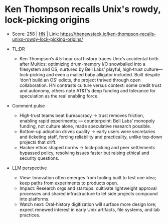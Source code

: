 # Ken Thompson recalls Unix's rowdy, lock-picking origins

- Score: 258 | [HN](https://news.ycombinator.com/item?id=45713359) | Link: https://thenewstack.io/ken-thompson-recalls-unixs-rowdy-lock-picking-origins/

- TL;DR
  - Ken Thompson’s 4.5‑hour oral history traces Unix’s accidental birth after Multics: optimizing drum-memory I/O snowballed into a filesystem and OS, nurtured by Bell Labs’ playful, high‑trust culture—lock‑picking and even a mailed baby alligator included. Built despite ‘don’t build an OS’ edicts, the project thrived through open collaboration. HN contrasts culture versus context: some credit trust and autonomy, others note AT&T’s deep funding and tolerance for speculation as the real enabling force.

- Comment pulse
  - High‑trust teams beat bureaucracy → trust removes friction, enabling rapid experiments; — counterpoint: Bell Labs’ monopoly funding, not culture alone, made speculative research possible.
  - Bottom‑up adoption drives quality → early users were secretaries and ticketing staff, forcing reliability and practicality, unlike top‑down projects that drift.
  - Hacker ethos shaped norms → lock‑picking and peer settlements bypassed policy, resolving issues faster but raising ethical and security questions.

- LLM perspective
  - View: Innovation often emerges from tooling built to test one idea; keep paths from experiments to products open.
  - Impact: Research orgs and startups: cultivate lightweight approval processes and shared infrastructure to let side projects compound into platforms.
  - Watch next: Oral-history digitization will surface more design lore; expect renewed interest in early Unix artifacts, file systems, and lab practices.
